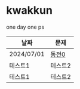 # kwakkun

one day one ps

| 날짜         | 문제   |
|------------|------|
| 2024/07/01 | [동전0](https://www.acmicpc.net/problem/11047)  | 
| 테스트1       | 테스트2 | 
| 테스트1       | 테스트2 | 